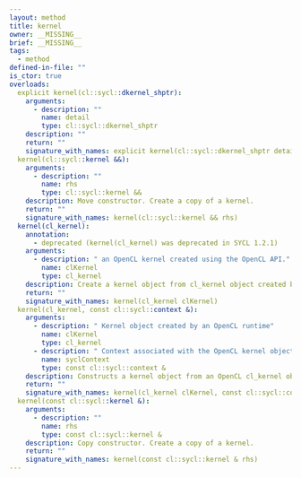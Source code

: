 ```yaml
---
layout: method
title: kernel
owner: __MISSING__
brief: __MISSING__
tags:
  - method
defined-in-file: ""
is_ctor: true
overloads:
  explicit kernel(cl::sycl::dkernel_shptr):
    arguments:
      - description: ""
        name: detail
        type: cl::sycl::dkernel_shptr
    description: ""
    return: ""
    signature_with_names: explicit kernel(cl::sycl::dkernel_shptr detail)
  kernel(cl::sycl::kernel &&):
    arguments:
      - description: ""
        name: rhs
        type: cl::sycl::kernel &&
    description: Move constructor. Create a copy of a kernel.
    return: ""
    signature_with_names: kernel(cl::sycl::kernel && rhs)
  kernel(cl_kernel):
    annotation:
      - deprecated (kernel(cl_kernel) was deprecated in SYCL 1.2.1)
    arguments:
      - description: " an OpenCL kernel created using the OpenCL API."
        name: clKernel
        type: cl_kernel
    description: Create a kernel object from cl_kernel object created by an OpenCL runtime.
    return: ""
    signature_with_names: kernel(cl_kernel clKernel)
  kernel(cl_kernel, const cl::sycl::context &):
    arguments:
      - description: " Kernel object created by an OpenCL runtime"
        name: clKernel
        type: cl_kernel
      - description: " Context associated with the OpenCL kernel object"
        name: syclContext
        type: const cl::sycl::context &
    description: Constructs a kernel object from an OpenCL cl_kernel object
    return: ""
    signature_with_names: kernel(cl_kernel clKernel, const cl::sycl::context & syclContext)
  kernel(const cl::sycl::kernel &):
    arguments:
      - description: ""
        name: rhs
        type: const cl::sycl::kernel &
    description: Copy constructor. Create a copy of a kernel.
    return: ""
    signature_with_names: kernel(const cl::sycl::kernel & rhs)
---
```

